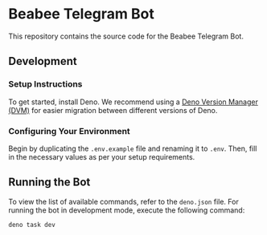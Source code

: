 # Beabee Telegram Bot

This repository contains the source code for the Beabee Telegram Bot.

## Development

### Setup Instructions

To get started, install Deno. We recommend using a [Deno Version Manager (DVM)](https://github.com/justjavac/dvm) for easier migration between different versions of Deno.

### Configuring Your Environment

Begin by duplicating the `.env.example` file and renaming it to `.env`. Then, fill in the necessary values as per your setup requirements.

## Running the Bot

To view the list of available commands, refer to the `deno.json` file. For running the bot in development mode, execute the following command:

```bash
deno task dev
```
